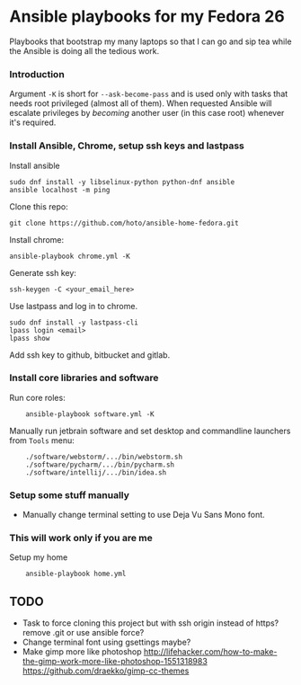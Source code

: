 # Ansible playbooks for my Fedora 26

Playbooks that bootstrap my many laptops so that I can go and sip tea while the Ansible is doing all the tedious work.

### Introduction

Argument `-K` is short for `--ask-become-pass` and is used only with tasks that needs root privileged (almost all of them).
When requested Ansible will escalate privileges by *becoming* another user (in this case root) whenever it's required.

### Install Ansible, Chrome, setup ssh keys and lastpass

Install ansible

    sudo dnf install -y libselinux-python python-dnf ansible
    ansible localhost -m ping

Clone this repo:

    git clone https://github.com/hoto/ansible-home-fedora.git

Install chrome:

    ansible-playbook chrome.yml -K

Generate ssh key:

    ssh-keygen -C <your_email_here>

Use lastpass and log in to chrome.

    sudo dnf install -y lastpass-cli
    lpass login <email>
    lpass show

Add ssh key to github, bitbucket and gitlab.

### Install core libraries and software

Run core roles:

        ansible-playbook software.yml -K

Manually run jetbrain software and set desktop and commandline launchers from `Tools` menu:

        ./software/webstorm/.../bin/webstorm.sh
        ./software/pycharm/.../bin/pycharm.sh
        ./software/intellij/.../bin/idea.sh

### Setup some stuff manually

* Manually change terminal setting to use Deja Vu Sans Mono font.

### This will work only if you are me

Setup my home

        ansible-playbook home.yml

## TODO
* Task to force cloning this project but with ssh origin instead of https? remove .git or use ansible force?
* Change terminal font using gsettings maybe?
* Make gimp more like photoshop http://lifehacker.com/how-to-make-the-gimp-work-more-like-photoshop-1551318983 https://github.com/draekko/gimp-cc-themes
